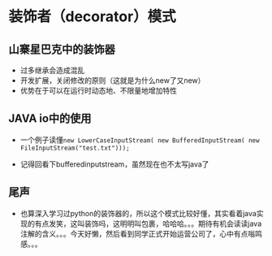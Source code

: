 # 装饰者（decorator）模式
## 山寨星巴克中的装饰器
* 过多继承会造成混乱
* 开发扩展，关闭修改的原则（这就是为什么new了又new）
* 优势在于可以在运行时动态地、不限量地增加特性

## JAVA io中的使用
* 一个例子读懂`new LowerCaseInputStream(new BufferedInputStream(new FileInputStream("test.txt")));`
* 记得回看下bufferedinputstream，虽然现在也不太写java了
## 尾声
* 也算深入学习过python的装饰器的，所以这个模式比较好懂，其实看着java实现的有点发笑，这叫装饰吗，这明明叫包裹，哈哈哈。。。期待有机会读读java注解的含义。。。今天好懒，然后看到同学正式开始运营公司了，心中有点嗡鸣感。。。